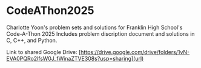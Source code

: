 # CodeAThon2025

Charlotte Yoon's problem sets and solutions for Franklin High School's Code-A-Thon 2025
Includes problem discription document and solutions in C, C++, and Python.

Link to shared Google Drive: [https://drive.google.com/drive/folders/1vN-EVA0PQRo2lfsW0J_fWinaZTVE308s?usp=sharing](url)
